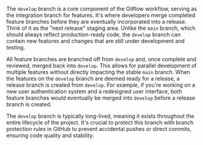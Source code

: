 The `develop` branch is a core component of the Gitflow workflow, serving as the integration branch for features. It's where developers merge completed feature branches before they are eventually incorporated into a release. Think of it as the "next release" staging area. Unlike the `main` branch, which should always reflect production-ready code, the `develop` branch can contain new features and changes that are still under development and testing.

All feature branches are branched off from `develop` and, once complete and reviewed, merged back into `develop`. This allows for parallel development of multiple features without directly impacting the stable `main` branch. When the features on the `develop` branch are deemed ready for a release, a release branch is created from `develop`. For example, if you're working on a new user authentication system and a redesigned user interface, both feature branches would eventually be merged into `develop` before a release branch is created.

The `develop` branch is typically long-lived, meaning it exists throughout the entire lifecycle of the project. It's crucial to protect this branch with branch protection rules in GitHub to prevent accidental pushes or direct commits, ensuring code quality and stability.